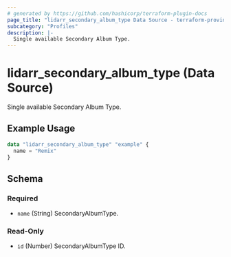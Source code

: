 ```yaml
---
# generated by https://github.com/hashicorp/terraform-plugin-docs
page_title: "lidarr_secondary_album_type Data Source - terraform-provider-lidarr"
subcategory: "Profiles"
description: |-
  Single available Secondary Album Type.
---
```


# lidarr_secondary_album_type (Data Source)

<!-- subcategory:Profiles -->Single available Secondary Album Type.

## Example Usage

```terraform
data "lidarr_secondary_album_type" "example" {
  name = "Remix"
}
```

<!-- schema generated by tfplugindocs -->
## Schema

### Required

- `name` (String) SecondaryAlbumType.

### Read-Only

- `id` (Number) SecondaryAlbumType ID.


